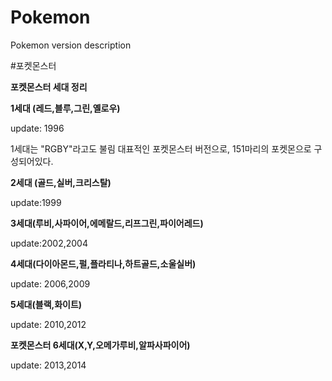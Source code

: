 # Pokemon
Pokemon version description


#포켓몬스터

**포켓몬스터 세대 정리**

**1세대 (레드,블루,그린,옐로우)**

update: 1996

1세대는 "RGBY"라고도 불림
대표적인 포켓몬스터 버전으로, 151마리의 포켓몬으로 구성되어있다.


**2세대 (골드,실버,크리스탈)**

update:1999

**3세대(루비,사파이어,에메랄드,리프그린,파이어레드)**

update:2002,2004

**4세대(다이아몬드,펄,플라티나,하트골드,소울실버)**

update: 2006,2009

**5세대(블랙,화이트)**

update: 2010,2012

**포켓몬스터 6세대(X,Y,오메가루비,알파사파이어)** 

update: 2013,2014
